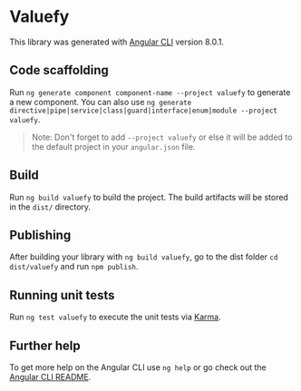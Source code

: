 # Valuefy

This library was generated with [Angular CLI](https://github.com/angular/angular-cli) version 8.0.1.

## Code scaffolding

Run `ng generate component component-name --project valuefy` to generate a new component. You can also use `ng generate directive|pipe|service|class|guard|interface|enum|module --project valuefy`.
> Note: Don't forget to add `--project valuefy` or else it will be added to the default project in your `angular.json` file. 

## Build

Run `ng build valuefy` to build the project. The build artifacts will be stored in the `dist/` directory.

## Publishing

After building your library with `ng build valuefy`, go to the dist folder `cd dist/valuefy` and run `npm publish`.

## Running unit tests

Run `ng test valuefy` to execute the unit tests via [Karma](https://karma-runner.github.io).

## Further help

To get more help on the Angular CLI use `ng help` or go check out the [Angular CLI README](https://github.com/angular/angular-cli/blob/master/README.md).
